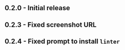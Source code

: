 ## 0.2.0 - Initial release

## 0.2.3 - Fixed screenshot URL

## 0.2.4 - Fixed prompt to install `linter`
